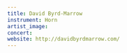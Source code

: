 ```yaml
---
title: David Byrd-Marrow
instrument: Horn
artist_image:
concert:
website: http://davidbyrdmarrow.com/
---
```


